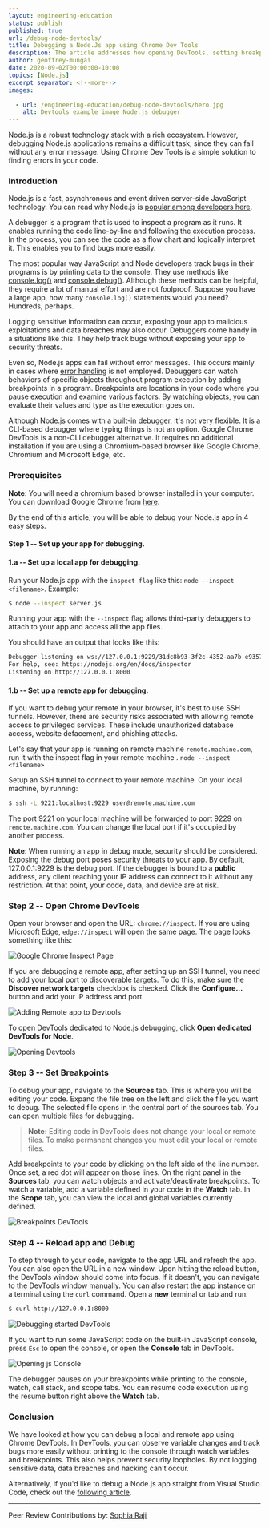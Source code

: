 ```yaml
---
layout: engineering-education
status: publish
published: true
url: /debug-node-devtools/
title: Debugging a Node.Js app using Chrome Dev Tools
description: The article addresses how opening DevTools, setting breakpoints, and restarting app instances is helpful for debugging. Since Node.js apps can fail without error messages.
author: geoffrey-mungai
date: 2020-09-02T00:00:00-10:00
topics: [Node.js]
excerpt_separator: <!--more-->
images:

  - url: /engineering-education/debug-node-devtools/hero.jpg
    alt: Devtools example image Node.js debugger
---
```

Node.js is a robust technology stack with a rich ecosystem. However, debugging Node.js applications remains a difficult task, since they can fail without any error message. Using Chrome Dev Tools is a simple solution to finding errors in your code.
<!--more-->

### Introduction
Node.js is a fast, asynchronous and event driven server-side JavaScript technology. You can read why Node.js is [popular among developers here](https://www.section.io/engineering-education/why-node-js-is-popular/).

A debugger is a program that is used to inspect a program as it runs. It enables running the code line-by-line and following the execution process. In the process, you can see the code as a flow chart and logically interpret it. This enables you to find bugs more easily.

The most popular way JavaScript and Node developers track bugs in their programs is by printing data to the console. They use methods like [console.log()](https://developer.mozilla.org/en-US/docs/Web/API/Console/log) and [console.debug()](https://developer.mozilla.org/en-US/docs/Web/API/Console/debug). Although these methods can be helpful, they require a lot of manual effort and are not foolproof. Suppose you have a large app, how many `console.log()` statements would you need? Hundreds, perhaps.

Logging sensitive information can occur, exposing your app to malicious exploitations and data breaches may also occur. Debuggers come handy in a situations like this. They help track bugs without exposing your app to security threats.

Even so, Node.js apps can fail without error messages. This occurs mainly in cases where [error handling](https://nodejs.dev/learn/error-handling-in-nodejs) is not employed. Debuggers can watch behaviors of specific objects throughout program execution by adding breakpoints in a program. Breakpoints are locations in your code where you pause execution and examine various factors. By watching objects, you can evaluate their values and type as the execution goes on.

Although Node.js comes with a [built-in debugger](https://nodejs.org/api/debugger.html), it's not very flexible. It is a CLI-based debugger where typing things is not an option. Google Chrome DevTools is a non-CLI debugger alternative. It requires no additional installation if you are using a Chromium-based browser like Google Chrome, Chromium and Microsoft Edge, etc.

### Prerequisites
**Note**: You will need a chromium based browser installed in your computer. You can download Google Chrome from [here](https://www.google.com/chrome/).

By the end of this article, you will be able to debug your Node.js app in 4 easy steps.

#### Step 1 -- Set up your app for debugging.

#### 1.a -- Set up a local app for debugging.
Run your Node.js app with the `inspect flag` like this: `node --inspect <filename>`. Example:

```bash
$ node --inspect server.js
```
 Running your app with the `--inspect` flag allows third-party debuggers to attach to your app and access all the app files.

You should have an output that looks like this:

```bash
Debugger listening on ws://127.0.0.1:9229/31dc8b93-3f2c-4352-aa7b-e9357bbabccc
For help, see: https://nodejs.org/en/docs/inspector
Listening on http://127.0.0.1:8000
```

#### 1.b -- Set up a remote app for debugging.
If you want to debug your remote in your browser, it's best to use SSH tunnels. However, there are security risks associated with allowing remote access to privileged services. These include unauthorized database access, website defacement, and phishing attacks.

Let's say that your app is running on remote machine `remote.machine.com`, run it with the inspect flag in your remote machine . `node --inspect <filename>`

Setup an SSH tunnel to connect to your remote machine. On your local machine, by running:

```bash
$ ssh -L 9221:localhost:9229 user@remote.machine.com
```

The port 9221 on your local machine will be forwarded to port 9229 on `remote.machine.com`.  You can change the local port if it's occupied by another process.

**Note**: When running an app in debug mode, security should be considered. Exposing the debug port poses security threats to your app. By default, 127.0.0.1:9229 is the debug port. If the debugger is bound to a **public** address, any client reaching your IP address can connect to it without any restriction. At that point, your code, data, and device are at risk.

### Step 2 -- Open Chrome DevTools
Open your browser and open the URL: `chrome://inspect`. If you are using Microsoft Edge, `edge://inspect` will open the same page. The page looks something like this:

![Google Chrome Inspect Page](/engineering-education/debug-node-devtools/inspect.jpg)

If you are debugging a remote app, after setting up an SSH tunnel, you need to add your local port to discoverable targets. To do this, make sure the **Discover network targets** checkbox is checked. Click the **Configure...** button and add your IP address and port.

![Adding Remote app to Devtools](/engineering-education/debug-node-devtools/add-to-localhost.gif)

To open DevTools dedicated to Node.js debugging, click **Open dedicated DevTools for Node**.

![Opening Devtools](/engineering-education/debug-node-devtools/open-dev-tools.gif)

### Step 3 -- Set Breakpoints
To debug your app, navigate to the **Sources** tab. This is where you will be editing your code. Expand the file tree on the left and click the file you want to debug. The selected file opens in the central part of the sources tab. You can open multiple files for debugging.

> **Note:** Editing code in DevTools does not change your local or remote files. To make permanent changes you must edit your local or remote files.

Add breakpoints to your code by clicking on the left side of the line number. Once set, a red dot will appear on those lines. On the right panel in the **Sources** tab,  you can watch objects and activate/deactivate breakpoints. To watch a variable, add a variable defined in your code in the **Watch** tab. In the **Scope** tab, you can view the local and global variables currently defined.

![Breakpoints DevTools](/engineering-education/debug-node-devtools/node-devtools-breakpoints.jpg)

### Step 4 -- Reload app and Debug
To step through to your code, navigate to the app URL and refresh the app. You can also open the URL in a new window. Upon hitting the reload button, the DevTools window should come into focus. If it doesn't, you can navigate to the DevTools window manually. You can also restart the app instance on a terminal using the `curl` command. Open a **new** terminal or tab and run:

```bash
$ curl http://127.0.0.1:8000
```  

![Debugging started DevTools](/engineering-education/debug-node-devtools/node-devtools-debug-started.jpg)

If you want to run some JavaScript code on the built-in JavaScript console, press `Esc` to open the console, or open the **Console** tab in DevTools.

![Opening js Console](/engineering-education/debug-node-devtools/launch-js-console.gif)

The debugger pauses on your breakpoints while printing to the console, watch, call stack, and scope tabs. You can resume code execution using the resume button right above the **Watch** tab.

### Conclusion
We have looked at how you can debug a local and remote app using Chrome DevTools. In DevTools, you can observe variable changes and track bugs more easily without printing to the console through watch variables and breakpoints. This also helps prevent security loopholes. By not logging sensitive data, data breaches and hacking can't occur.

Alternatively, if you'd like to debug a Node.js app straight from Visual Studio Code, check out the [following article](/debug-nodejs-vscode/).

---
Peer Review Contributions by: [Sophia Raji](/engineering-education/authors/sophia-raji/)
